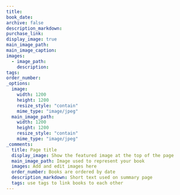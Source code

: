 ```yaml
---
title:
book_date:
archive: false
description_markdown: 
purchase_link: 
display_image: true
main_image_path:
main_image_caption:
images:
  - image_path:
    description:
tags:
order_number:
_options:
  image:
    width: 1200
    height: 1200
    resize_style: "contain"
    mime_type: "image/jpeg"
  main_image_path:
    width: 1200
    height: 1200
    resize_style: "contain"
    mime_type: "image/jpeg"
_comments:
  title: Page title
  display_image: Show the featured image at the top of the page
  main_image_path: Image used to represent your book
  images: Add and edit images here
  order_number: Books are ordered by date
  description_markdown: Short text used on summary page
  tags: use tags to link books to each other
---
```

